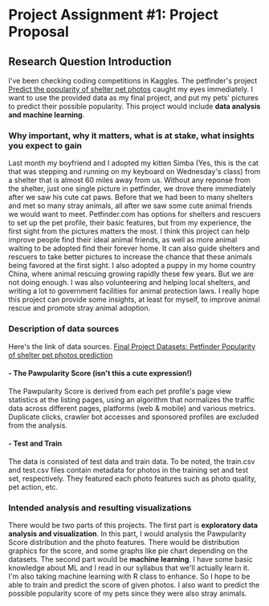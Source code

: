 # Project Assignment #1: Project Proposal
## Research Question Introduction
I've been checking coding competitions in Kaggles. The petfinder's project  [Predict the popularity of shelter pet photos](https://www.kaggle.com/c/petfinder-pawpularity-score/overview "Predict the popularity of shelter pet photos") caught my eyes immediately. I want to use the provided data as my final project, and put my pets' pictures to predict their possible popularity. This project would include **data analysis and machine learning**.
### Why important, why it matters, what is at stake, what insights you expect to gain 
Last month my boyfriend and I adopted my kitten Simba (Yes, this is the cat that was stepping and running on my keyboard on Wednesday's class) from a shelter that is almost 60 miles away from us. Without any reponse from the shelter, just one single picture in petfinder, we drove there immediately after we saw his cute cat paws. Before that we had been to many shelters and met so many stray animals, all after we saw some cute animal friends we would want to meet. Petfinder.com has options for shelters and rescuers to set up the pet profile, their basic features, but from my experience, the first sight from the pictures matters the most. I think this project can help improve people find their ideal animal friends, as well as more animal waiting to be adopted find their forever home. It can also guide shelters and rescuers to take better pictures to increase the chance that these animals being favored at the first sight. 
I also adopted a puppy in my home country China, where animal rescuing growing rapidly these few years. But we are not doing enough. I was also volunteering and helping local shelters, and writing a lot to government facilities for animal protection laws. I really hope this project can provide some insights, at least for myself, to improve animal rescue and promote stray animal adoption.
### Description of data sources
Here's the link of data sources. [Final Project Datasets: Petfinder Popularity of shelter pet photos prediction](https://www.kaggle.com/c/petfinder-pawpularity-score/data "Final Project Datasets: Petfinder Popularity of shelter pet photos prediction")
#### - The Pawpularity Score (isn't this a cute expression!)
The Pawpularity Score is derived from each pet profile's page view statistics at the listing pages, using an algorithm that normalizes the traffic data across different pages, platforms (web & mobile) and various metrics. Duplicate clicks, crawler bot accesses and sponsored profiles are excluded from the analysis.
#### - Test and Train
The data is consisted of test data and train data. To be noted, the train.csv and test.csv files contain metadata for photos in the training set and test set, respectively. They featured each photo features such as photo quality, pet action, etc.
### Intended analysis and resulting visualizations
There would be two parts of this projects. The first part is **exploratory data analysis and visualization**. In this part, I would analysis the Pawpularity Score distribution and the photo features. There would be distribution graphics for the score, and some graphs like pie chart depending on the datasets. The second part would be **machine learning**. I have some basic knowledge about ML and I read in our syllabus that we'll actually learn it. I'm also taking machine learning with R class to enhance. So I hope to be able to train and predict the score of given photos. I also want to predict the possible popularity score of my pets since they were also stray animals.

